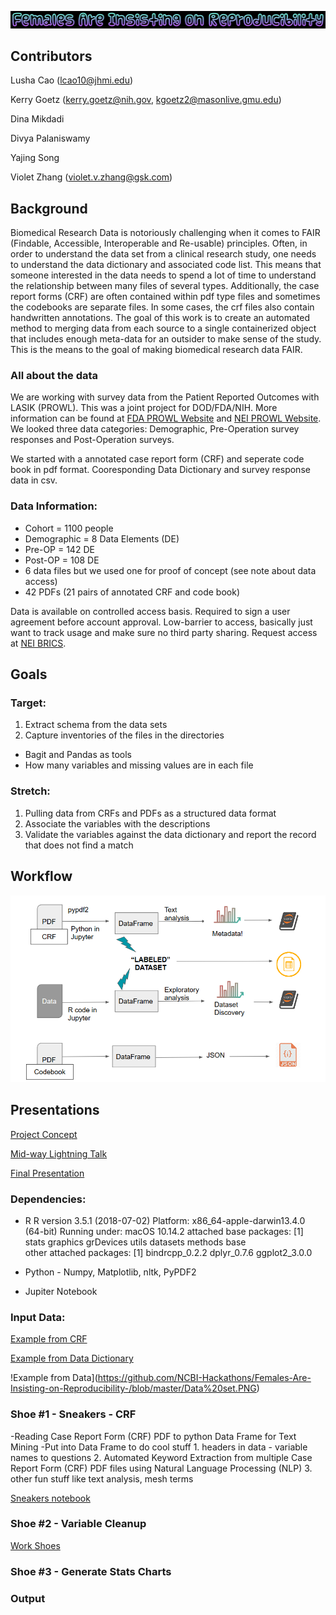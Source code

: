 ![alt text](/logo.png)



## Contributors
Lusha Cao (lcao10@jhmi.edu)

Kerry Goetz (kerry.goetz@nih.gov, kgoetz2@masonlive.gmu.edu)

Dina Mikdadi

Divya Palaniswamy

Yajing Song

Violet Zhang (violet.v.zhang@gsk.com)

## Background

Biomedical Research Data is notoriously challenging when it comes to FAIR (Findable, Accessible, Interoperable and Re-usable) principles. Often, in order to understand the data set from a clinical research study, one needs to understand the data dictionary and associated code list. This means that someone interested in the data needs to spend a lot of time to understand the relationship between many files of several types. Additionally, the case report forms (CRF) are often contained within pdf type files and sometimes the codebooks are separate files. In some cases, the crf files also contain handwritten annotations. The goal of this work is to create an automated method to merging data from each source to a single containerized object that includes enough meta-data for an outsider to make sense of the study. This is the means to the goal of making biomedical research data FAIR.

### All about the data
We are working with survey data from the Patient Reported Outcomes with LASIK (PROWL). This was a joint project for DOD/FDA/NIH. More information can be found at [FDA PROWL Website](https://www.fda.gov/medical-devices/lasik/lasik-quality-life-collaboration-project) and [NEI PROWL Website](https://prowl.nei.nih.gov/). We looked three data categories: Demographic, Pre-Operation survey responses and Post-Operation surveys.

We started with a annotated case report form (CRF) and seperate code book in pdf format. Cooresponding Data Dictionary and survey response data in csv. 

### Data Information:
* Cohort = 1100 people
* Demographic = 8 Data Elements (DE)
* Pre-OP = 142 DE
* Post-OP = 108 DE
* 6 data files but we used one for proof of concept (see note about data access)
* 42 PDFs (21 pairs of annotated CRF and code book)

Data is available on controlled access basis. Required to sign a user agreement before account approval. Low-barrier to access, basically just want to track usage and make sure no third party sharing. Request access at [NEI BRICS](https://brics.nei.nih.gov).

## Goals
### Target: 
  1. Extract schema from the data sets
  2. Capture inventories of the files in the directories
  * Bagit and Pandas as tools
  * How many variables and missing values are in each file
### Stretch: 
  1. Pulling data from CRFs and PDFs as a structured data format 
  2. Associate the variables with the descriptions 
  3. Validate the variables against the data dictionary and report the record that does not find a match
  
## Workflow  

![alt text](/workflow.png)

## Presentations
[Project Concept](https://docs.google.com/document/d/1TnwnpWZsiipe2CH5zI_E20LvC_MvSOaQ_qIA1LlxgjM/edit?usp=sharing)

[Mid-way Lightning Talk](https://docs.google.com/presentation/d/1HCeoqp5jsKcanOoGPzKoNtMGqlKLhIXQKGbLvbgXUYs/edit?usp=sharing)

[Final Presentation](https://docs.google.com/presentation/d/1dlgrzFMP573hJUUUps7YIly7bkEGZtjWw_PvPYS3jLU/edit?usp=sharing)

### Dependencies:
* R
R version 3.5.1 (2018-07-02)
Platform: x86_64-apple-darwin13.4.0 (64-bit)
Running under: macOS  10.14.2
attached base packages:
[1] stats     graphics  grDevices utils     datasets  methods   base     
other attached packages:
[1] bindrcpp_0.2.2 dplyr_0.7.6    ggplot2_3.0.0 

* Python - Numpy, Matplotlib, nltk, PyPDF2 
* Jupiter Notebook

### Input Data: 
[Example from CRF](/CRF.PNG)

[Example from Data Dictionary](https://github.com/NCBI-Hackathons/Females-Are-Insisting-on-Reproducibility-/blob/master/code%20list.PNG)

!Example from Data](https://github.com/NCBI-Hackathons/Females-Are-Insisting-on-Reproducibility-/blob/master/Data%20set.PNG)

### Shoe #1 - Sneakers - CRF
  -Reading Case Report Form (CRF) PDF to python Data Frame for Text Mining
  -Put into Data Frame to do cool stuff
    1. headers in data - variable names to questions
    2. Automated Keyword Extraction from multiple Case Report Form (CRF) PDF files using Natural Language Processing (NLP)
    3. other fun stuff like text analysis, mesh terms
    
[Sneakers notebook](https://github.com/NCBI-Hackathons/Females-Are-Insisting-on-Reproducibility-/blob/master/Sneakers.ipynb)
    
### Shoe #2 - Variable Cleanup
[Work Shoes](https://github.com/NCBI-Hackathons/Females-Are-Insisting-on-Reproducibility-/blob/master/shoe2_variable_cleanup.ipynb)

### Shoe #3 - Generate Stats Charts

  
###

### Output



